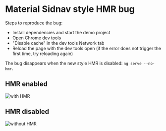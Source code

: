 # Material Sidnav style HMR bug

Steps to reproduce the bug:
- Install dependencies and start the demo project
- Open Chrome dev tools
- "Disable cache" in the dev tools Network tab
- Reload the page with the dev tools open (if the error does not trigger the first time, try reloading again)

The bug disappears when the new style HMR is disabled: `ng serve --no-hmr`. 

## HMR enabled

![with HMR](https://github.com/user-attachments/assets/15226eaf-e32d-452a-a682-989ea4fa30fd)

## HMR disabled

![without HMR](https://github.com/user-attachments/assets/5d3294be-b8b8-4814-b669-0571155c350e)
